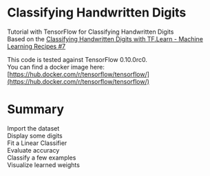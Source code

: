 # Classifying Handwritten Digits
Tutorial with TensorFlow for Classifying Handwritten Digits<br>
Based on the [Classifying Handwritten Digits with TF.Learn - Machine Learning Recipes #7](https://www.youtube.com/watch?v=Gj0iyo265bc)

This code is tested against TensorFlow 0.10.0rc0.<br>
You can find a docker image here:
[https://hub.docker.com/r/tensorflow/tensorflow/](https://hub.docker.com/r/tensorflow/tensorflow/)

# Summary

Import the dataset<br>
Display some digits<br>
Fit a Linear Classifier<br>
Evaluate accuracy<br>
Classify a few examples<br>
Visualize learned weights
